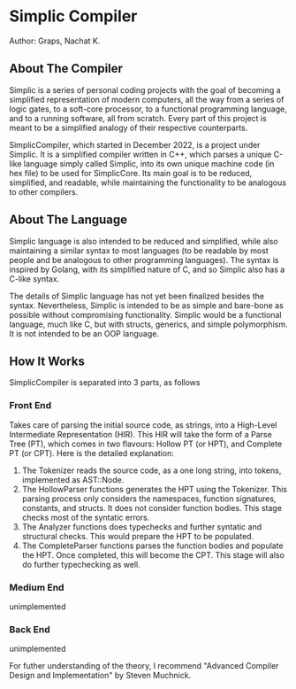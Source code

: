 # Simplic Compiler 
Author: Graps, Nachat K.
## About The Compiler
Simplic is a series of personal coding projects with the goal of becoming a simplified representation of modern computers, all the way from a series of logic gates, to a soft-core processor, to a functional programming language, and to a running software, all from scratch. Every part of this project is meant to be a simplified analogy of their respective counterparts.

SimplicCompiler, which started in December 2022, is a project under Simplic. It is a simplified compiler written in C++, which parses a unique C-like language simply called Simplic, into its own unique machine code (in hex file) to be used for SimplicCore. Its main goal is to be reduced, simplified, and readable, while maintaining the functionality to be analogous to other compilers.

## About The Language
Simplic language is also intended to be reduced and simplified, while also maintaining a similar syntax to most languages (to be readable by most people and be analogous to other programming languages). The syntax is inspired by Golang, with its simplified nature of C, and so Simplic also has a C-like syntax. 

The details of Simplic language has not yet been finalized besides the syntax. Nevertheless, Simplic is intended to be as simple and bare-bone as possible without compromising functionality. Simplic would be a functional language, much like C, but with structs, generics, and simple polymorphism. It is not intended to be an OOP language.

## How It Works
SimplicCompiler is separated into 3 parts, as follows
### Front End
Takes care of parsing the initial source code, as strings, into a High-Level Intermediate Representation (HIR). This HIR will take the form of a Parse Tree (PT), which comes in two flavours: Hollow PT (or HPT), and Complete PT (or CPT). Here is the detailed explanation:
1) The Tokenizer reads the source code, as a one long string, into tokens, implemented as AST::Node.
2) The HollowParser functions generates the HPT using the Tokenizer. This parsing process only considers the namespaces, function signatures, constants, and structs. It does not consider function bodies. This stage checks most of the syntatic errors.
3) The Analyzer functions does typechecks and further syntatic and structural checks. This would prepare the HPT to be populated.
4) The CompleteParser functions parses the function bodies and populate the HPT. Once completed, this will become the CPT. This stage will also do further typechecking as well.

### Medium End
unimplemented

### Back End
unimplemented

For futher understanding of the theory, I recommend "Advanced Compiler Design and Implementation" by Steven Muchnick. 
